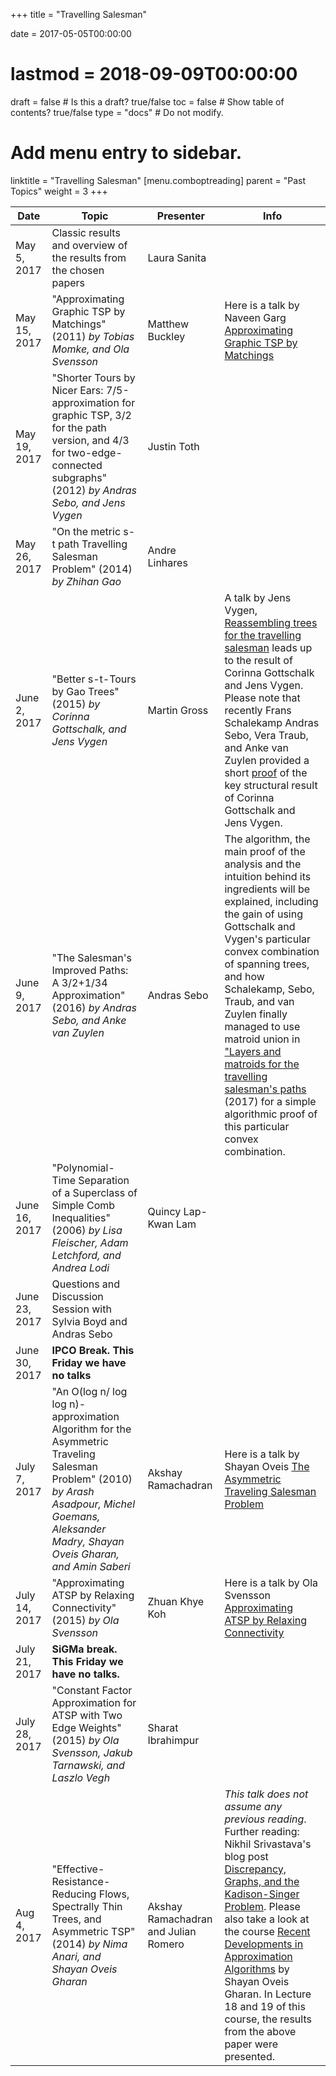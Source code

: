 +++
title = "Travelling Salesman"

date = 2017-05-05T00:00:00
# lastmod = 2018-09-09T00:00:00

draft = false  # Is this a draft? true/false
toc = false  # Show table of contents? true/false
type = "docs"  # Do not modify.

# Add menu entry to sidebar.
linktitle = "Travelling Salesman"
[menu.comboptreading]
  parent = "Past Topics"
  weight = 3
+++

| Date          | Topic                                                                                                                                                                                             | Presenter                            | Info                                                                                                                                                                                                                                                                                                                                                                                                                                                                                                                             |
|---------------|---------------------------------------------------------------------------------------------------------------------------------------------------------------------------------------------------|--------------------------------------|----------------------------------------------------------------------------------------------------------------------------------------------------------------------------------------------------------------------------------------------------------------------------------------------------------------------------------------------------------------------------------------------------------------------------------------------------------------------------------------------------------------------------------|
| May 5, 2017   | Classic results and overview of the results from the chosen papers                                                                                                                                | Laura Sanita                         |                                                                                                                                                                                                                                                                                                                                                                                                                                                                                                                                  |
| May 15, 2017  | "Approximating Graphic TSP by Matchings" (2011) _by Tobias Momke, and Ola Svensson_                                                                                                               | Matthew Buckley                      | Here is a talk by Naveen Garg [Approximating Graphic TSP by Matchings](https://www.youtube.com/watch?v=LPKHnPeF7aI)                                                                                                                                                                                                                                                                                                                                                                                                              |
| May 19, 2017  | "Shorter Tours by Nicer Ears: 7/5-approximation for graphic TSP, 3/2 for the path version, and 4/3 for two-edge-connected subgraphs" (2012) _by Andras Sebo, and Jens Vygen_                      | Justin Toth                          |                                                                                                                                                                                                                                                                                                                                                                                                                                                                                                                                  |
| May 26, 2017  | "On the metric s-t path Travelling Salesman Problem" (2014) _by Zhihan Gao_                                                                                                                       | Andre Linhares                       |                                                                                                                                                                                                                                                                                                                                                                                                                                                                                                                                  |
| June 2, 2017  | "Better s-t-Tours by Gao Trees" (2015) _by Corinna Gottschalk, and Jens Vygen_                                                                                                                    | Martin Gross                         | A talk by Jens Vygen, [Reassembling trees for the travelling salesman](https://www.youtube.com/watch?v=kHAd1reeLlA) leads up to the result of Corinna Gottschalk and Jens Vygen. Please note that recently Frans Schalekamp Andras Sebo, Vera Traub, and Anke van Zuylen provided a short [proof](https://arxiv.org/abs/1703.07170) of the key structural result of Corinna Gottschalk and Jens Vygen.                                                                                                                           |
| June 9, 2017  | "The Salesman's Improved Paths: A 3/2+1/34 Approximation" (2016) _by Andras Sebo, and Anke van Zuylen_                                                                                            | Andras Sebo                          | The algorithm, the main proof of the analysis and the intuition behind its ingredients will be explained, including the gain of using Gottschalk and Vygen's particular convex combination of spanning trees, and how Schalekamp, Sebo, Traub, and van Zuylen finally managed to use matroid union in ["Layers and matroids for the travelling salesman's paths](https://arxiv.org/abs/1703.07170) (2017) for a simple algorithmic proof of this particular convex combination.                                                  |
| June 16, 2017 | "Polynomial-Time Separation of a Superclass of Simple Comb Inequalities" (2006) _by Lisa Fleischer, Adam Letchford, and Andrea Lodi_                                                              | Quincy Lap-Kwan Lam                  |                                                                                                                                                                                                                                                                                                                                                                                                                                                                                                                                  |
| June 23, 2017 | Questions and Discussion Session with Sylvia Boyd and Andras Sebo                                                                                                                                 |                                      |                                                                                                                                                                                                                                                                                                                                                                                                                                                                                                                                  |
| June 30, 2017 | **IPCO Break. This Friday we have no talks**                                                                                                                                                      |                                      |                                                                                                                                                                                                                                                                                                                                                                                                                                                                                                                                  |
| July 7, 2017  | "An O(log n/ log log n)-approximation Algorithm for the Asymmetric Traveling Salesman Problem" (2010) _by Arash Asadpour, Michel Goemans, Aleksander Madry, Shayan Oveis Gharan, and Amin Saberi_ | Akshay Ramachadran                   | Here is a talk by Shayan Oveis [The Asymmetric Traveling Salesman Problem](https://www.youtube.com/watch?v=MopVn3ltnAY)                                                                                                                                                                                                                                                                                                                                                                                                          |
| July 14, 2017 | "Approximating ATSP by Relaxing Connectivity" (2015) _by Ola Svensson_                                                                                                                            | Zhuan Khye Koh                       | Here is a talk by Ola Svensson [Approximating ATSP by Relaxing Connectivity](https://www.youtube.com/watch?v=_PSQUQxpziU)                                                                                                                                                                                                                                                                                                                                                                                                        |
| July 21, 2017 | **SiGMa break. This Friday we have no talks.**                                                                                                                                                    |                                      |                                                                                                                                                                                                                                                                                                                                                                                                                                                                                                                                  |
| July 28, 2017 | "Constant Factor Approximation for ATSP with Two Edge Weights" (2015) _by Ola Svensson, Jakub Tarnawski, and Laszlo Vegh_                                                                         | Sharat Ibrahimpur                    |                                                                                                                                                                                                                                                                                                                                                                                                                                                                                                                                  |
| Aug 4, 2017   | "Effective-Resistance-Reducing Flows, Spectrally Thin Trees, and Asymmetric TSP" (2014) _by Nima Anari, and Shayan Oveis Gharan_                                                                  | Akshay Ramachadran and Julian Romero | _This talk does not assume any previous reading_. Further reading: Nikhil Srivastava's blog post [Discrepancy, Graphs, and the Kadison-Singer Problem](https://windowsontheory.org/2013/07/11/discrepancy-graphs-and-the-kadison-singer-conjecture-2/). Please also take a look at the course [Recent Developments in Approximation Algorithms](https://homes.cs.washington.edu/~shayan/courses/cse599/index.html) by Shayan Oveis Gharan. In Lecture 18 and 19 of this course, the results from the above paper were presented. |
